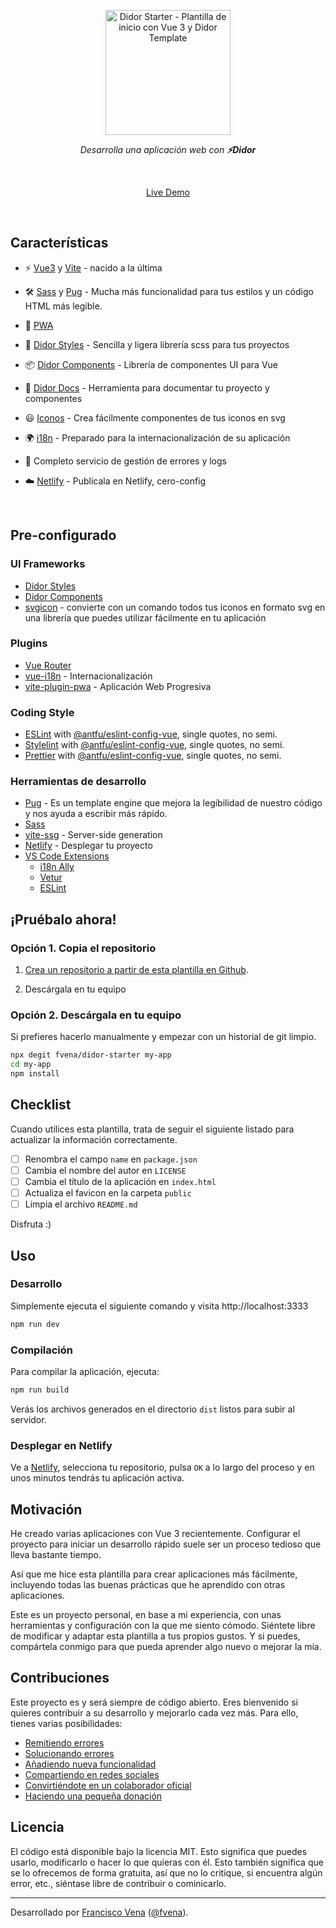 <p align='center'>
  <img src='https://user-images.githubusercontent.com/1634442/103481700-fd22eb00-4ddc-11eb-9009-9f02af958892.png' alt='Didor Starter - Plantilla de inicio con Vue 3 y Didor Template' width='200'/>
</p>

<p align='center'>
<em>Desarrolla una aplicación web con <b>⚡️Didor</b></em>
</p>

<br>

<p align='center'>
<a href="https://vitesse.netlify.app/">Live Demo</a>
</p>

<br>

## Características

- ⚡️ [Vue3](https://github.com/vuejs/vue-next) y [Vite](https://github.com/vitejs/vite) - nacido a la última

- 🛠 [Sass](https://sass-lang.com/) y [Pug](https://pugjs.org/api/getting-started.html) - Mucha más funcionalidad para tus estilos y un código HTML más legible.

- 📲 [PWA](https://github.com/antfu/vite-plugin-pwa)

- 🎨 [Didor Styles](https://fvena.com/didor-styles) - Sencilla y ligera librería scss para tus proyectos

- 📦 [Didor Components](https://fvena.com/didor-components) - Librería de componentes UI para Vue

- 📖 [Didor Docs](https://fvena.com/didor-docs) - Herramienta para documentar tu proyecto y componentes

- 😃 [Iconos](https://mmf-fe.github.io/svgicon/en/) - Crea fácilmente componentes de tus iconos en svg

- 🌍 [i18n](./locales) - Preparado para la internacionalización de su aplicación

- 🐛 Completo servicio de gestión de errores y logs

- ☁️ [Netlify](https://app.netlify.com/start) - Publicala en Netlify, cero-config

<br>

## Pre-configurado

### UI Frameworks

- [Didor Styles](https://fvena.com/didor-styles)
- [Didor Components](https://fvena.com/didor-components)
- [svgicon](https://mmf-fe.github.io/svgicon/en/) - convierte con un comando todos tus iconos en formato svg en una librería que puedes utilizar fácilmente en tu aplicación

### Plugins

- [Vue Router](https://github.com/vuejs/vue-router)
- [vue-i18n](https://github.com/intlify/vue-i18n-next) - Internacionalización
- [vite-plugin-pwa](https://github.com/antfu/vite-plugin-pwa) - Aplicación Web Progresiva

### Coding Style

- [ESLint](https://eslint.org/) with [@antfu/eslint-config-vue](https://github.com/antfu/eslint-config), single quotes, no semi.
- [Stylelint](https://eslint.org/) with [@antfu/eslint-config-vue](https://github.com/antfu/eslint-config), single quotes, no semi.
- [Prettier](https://eslint.org/) with [@antfu/eslint-config-vue](https://github.com/antfu/eslint-config), single quotes, no semi.

### Herramientas de desarrollo

- [Pug](https://pugjs.org/api/getting-started.html) - Es un template engine que mejora la legibilidad de nuestro código y nos ayuda a escribir más rápido.
- [Sass]()
- [vite-ssg](https://github.com/antfu/vite-ssg) - Server-side generation
- [Netlify](https://www.netlify.com/) - Desplegar tu proyecto
- [VS Code Extensions](./.vscode/extensions.json)
  - [i18n Ally](https://marketplace.visualstudio.com/items?itemName=antfu.i18n-ally)
  - [Vetur](https://marketplace.visualstudio.com/items?itemName=octref.vetur)
  - [ESLint](https://marketplace.visualstudio.com/items?itemName=dbaeumer.vscode-eslint)

## ¡Pruébalo ahora!

### Opción 1. Copia el repositorio

1. [Crea un repositorio a partir de esta plantilla en Github](https://github.com/fvena/didor-starter/generate).

2. Descárgala en tu equipo

### Opción 2. Descárgala en tu equipo

Si prefieres hacerlo manualmente y empezar con un historial de git limpio.

```bash
npx degit fvena/didor-starter my-app
cd my-app
npm install
```

## Checklist

Cuando utilices esta plantilla, trata de seguir el siguiente listado para actualizar la información correctamente.

- [ ] Renombra el campo `name` en `package.json`
- [ ] Cambia el nombre del autor en `LICENSE`
- [ ] Cambia el título de la aplicación en `index.html`
- [ ] Actualiza el favicon en la carpeta `public`
- [ ] Limpia el archivo `README.md`

Disfruta :)

## Uso

### Desarrollo

Simplemente ejecuta el siguiente comando y visita http://localhost:3333

```bash
npm run dev
```

### Compilación

Para compilar la aplicación, ejecuta:

```bash
npm run build
```

Verás los archivos generados en el directorio `dist` listos para subir al servidor.

### Desplegar en Netlify

Ve a [Netlify](https://app.netlify.com/start), selecciona tu repositorio, pulsa `OK` a lo largo del proceso y en unos minutos tendrás tu aplicación activa.

## Motivación

He creado varias aplicaciones con Vue 3 recientemente. Configurar el proyecto para iniciar un desarrollo rápido suele ser un proceso tedioso que lleva bastante tiempo.

Así que me hice esta plantilla para crear aplicaciones más fácilmente, incluyendo todas las buenas prácticas que he aprendido con otras aplicaciones.

Este es un proyecto personal, en base a mi experiencia, con unas herramientas y configuración con la que me siento cómodo. Siéntete libre de modificar y adaptar esta plantilla a tus propios gustos. Y si puedes, compártela conmigo para que pueda aprender algo nuevo o mejorar la mía.

## Contribuciones

Este proyecto es y será siempre de código abierto. Eres bienvenido si quieres contribuir a su desarrollo y mejorarlo cada vez más. Para ello, tienes varias posibilidades:

- [Remitiendo errores](.github/contributing.md#remitiendo-errores)
- [Solucionando errores](.github/contributing.md#solucionando-errores)
- [Añadiendo nueva funcionalidad](.github/contributing.md#añadiendo-nueva-funcionalidad)
- [Compartiendo en redes sociales](.github/contributing.md#compartiendo-en-redes-sociales-%EF%B8%8F)
- [Convirtiéndote en un colaborador oficial](.github/contributing.md#conviértete-en-un-colaborador-oficial)
- [Haciendo una pequeña donación](.github/contributing.md#haciendo-una-pequeña-donación)

## Licencia

El código está disponible bajo la licencia MIT. Esto significa que puedes usarlo, modificarlo o hacer lo que quieras con él. Esto también significa que se lo ofrecemos de forma gratuita, así que no lo critique, si encuentra algún error, etc., siéntase libre de contribuir o cominicarlo.

---

Desarrollado por [Francisco Vena](https://fvena.github.io/) ([@fvena](https://twitter.com/fvena)).
